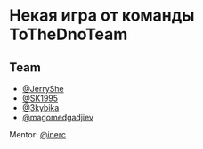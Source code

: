 # Некая игра от команды ToTheDnoTeam

## Team
- [@JerryShe](https://github.com/JerryShe) 
- [@SK1995](https://github.com/SK1995)
- [@3kybika](https://github.com/3kybika) 
- [@magomedgadjiev](https://github.com/magomedgadjiev)

Mentor: [@inerc](https://github.com/inerc)
